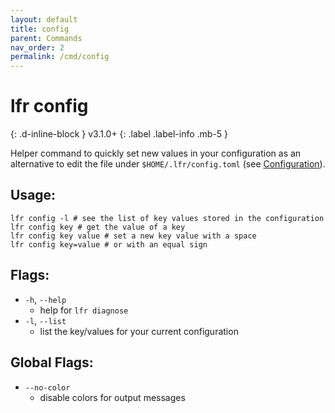 ```yaml
---
layout: default
title: config
parent: Commands
nav_order: 2
permalink: /cmd/config
---
```


# lfr config
{: .d-inline-block }
v3.1.0+
{: .label .label-info .mb-5 }

Helper command to quickly set new values in your configuration as an alternative to edit the file under `$HOME/.lfr/config.toml` (see [Configuration](/configuration)).

## Usage:
```shell
lfr config -l # see the list of key values stored in the configuration
lfr config key # get the value of a key
lfr config key value # set a new key value with a space
lfr config key=value # or with an equal sign
```

## Flags:
- `-h`, `--help`
  - help for `lfr diagnose`
- `-l`, `--list`
  - list the key/values for your current configuration

## Global Flags:
- `--no-color`
  - disable colors for output messages